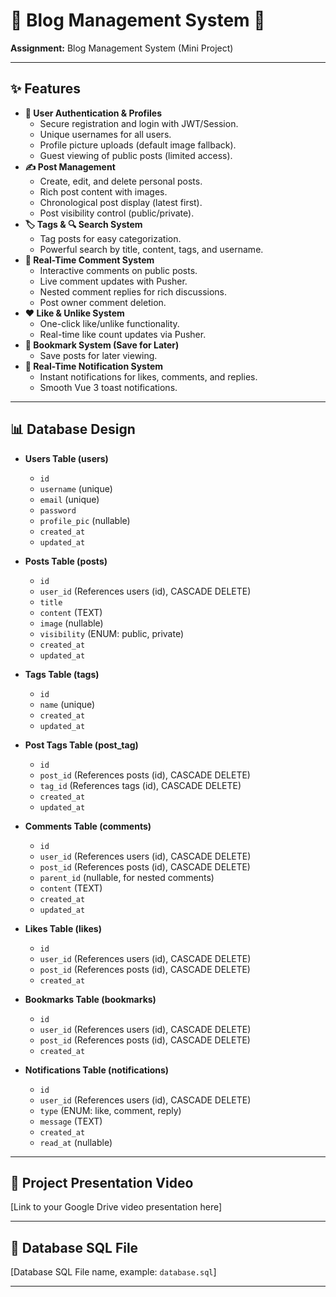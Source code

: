 # 🚀 Blog Management System 📝

**Assignment:** Blog Management System (Mini Project)

---

## ✨ Features

-   **👤 User Authentication & Profiles**
    -   Secure registration and login with JWT/Session.
    -   Unique usernames for all users.
    -   Profile picture uploads (default image fallback).
    -   Guest viewing of public posts (limited access).
-   **✍️ Post Management**
    -   Create, edit, and delete personal posts.
    -   Rich post content with images.
    -   Chronological post display (latest first).
    -   Post visibility control (public/private).
-   **🏷️ Tags & 🔍 Search System**
    -   Tag posts for easy categorization.
    -   Powerful search by title, content, tags, and username.
-   **💬 Real-Time Comment System**
    -   Interactive comments on public posts.
    -   Live comment updates with Pusher.
    -   Nested comment replies for rich discussions.
    -   Post owner comment deletion.
-   **❤️ Like & Unlike System**
    -   One-click like/unlike functionality.
    -   Real-time like count updates via Pusher.
-   **🔖 Bookmark System (Save for Later)**
    -   Save posts for later viewing.
-   **🔔 Real-Time Notification System**
    -   Instant notifications for likes, comments, and replies.
    -   Smooth Vue 3 toast notifications.

---

## 📊 Database Design

-   **Users Table (users)**

    -   `id`
    -   `username` (unique)
    -   `email` (unique)
    -   `password`
    -   `profile_pic` (nullable)
    -   `created_at`
    -   `updated_at`

-   **Posts Table (posts)**

    -   `id`
    -   `user_id` (References users (id), CASCADE DELETE)
    -   `title`
    -   `content` (TEXT)
    -   `image` (nullable)
    -   `visibility` (ENUM: public, private)
    -   `created_at`
    -   `updated_at`

-   **Tags Table (tags)**

    -   `id`
    -   `name` (unique)
    -   `created_at`
    -   `updated_at`

-   **Post Tags Table (post_tag)**

    -   `id`
    -   `post_id` (References posts (id), CASCADE DELETE)
    -   `tag_id` (References tags (id), CASCADE DELETE)
    -   `created_at`
    -   `updated_at`

-   **Comments Table (comments)**

    -   `id`
    -   `user_id` (References users (id), CASCADE DELETE)
    -   `post_id` (References posts (id), CASCADE DELETE)
    -   `parent_id` (nullable, for nested comments)
    -   `content` (TEXT)
    -   `created_at`
    -   `updated_at`

-   **Likes Table (likes)**

    -   `id`
    -   `user_id` (References users (id), CASCADE DELETE)
    -   `post_id` (References posts (id), CASCADE DELETE)
    -   `created_at`

-   **Bookmarks Table (bookmarks)**

    -   `id`
    -   `user_id` (References users (id), CASCADE DELETE)
    -   `post_id` (References posts (id), CASCADE DELETE)
    -   `created_at`

-   **Notifications Table (notifications)**
    -   `id`
    -   `user_id` (References users (id), CASCADE DELETE)
    -   `type` (ENUM: like, comment, reply)
    -   `message` (TEXT)
    -   `created_at`
    -   `read_at` (nullable)

---

## 🎥 Project Presentation Video

[Link to your Google Drive video presentation here]

---

## 💾 Database SQL File

[Database SQL File name, example: `database.sql`]

---
